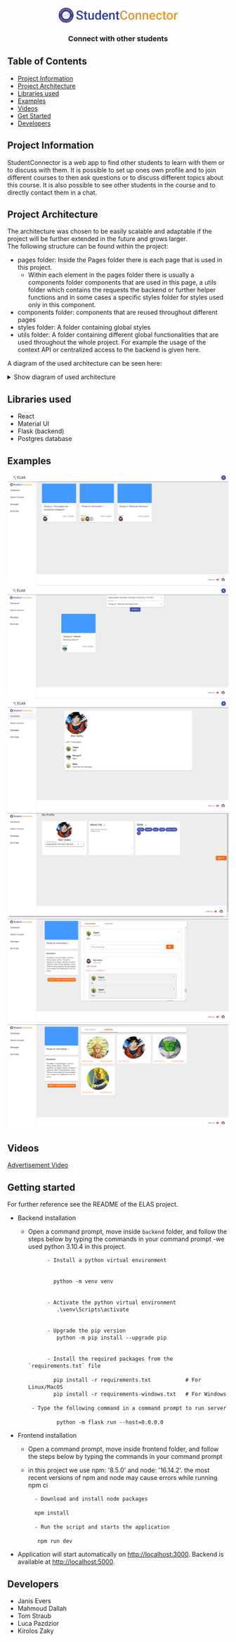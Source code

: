 <p align="center">
<img height="34" src="components/Assets/StudentConnector.png" alt="StudentConnector Logo"> <br>
<h3 align="center">Connect with other students</h3>
</p>

## Table of Contents

* [Project Information](#project-information)
* [Project Architecture](#project-architecture)
* [Libraries used](#libraries-used)
* [Examples](#visualization)
* [Videos](#links)
* [Get Started](#get-started)
* [Developers](#developers)

## Project Information
StudentConnector is a web app to find other students to learn with them or to
discuss with them. It is possible to set up ones own profile and to join different courses
to then ask questions or to discuss different topics about this course. It is also possible
to see other students in the course and to directly contact them in a chat.

## Project Architecture
The architecture was chosen to be easily scalable and adaptable if 
the project will be further extended in the future and grows larger.<br>
The following structure can be found within the project:
- pages folder: Inside the Pages folder there is each page that is used in this
project.
  - Within each element in the pages folder there is usually a components folder
  components that are used in this page, a utils folder which contains the requests
  the backend or further helper functions and in some cases a specific styles folder
  for styles used only in this component.
- components folder: components that are reused throughout different pages
- styles folder: A folder containing global styles
- utils folder: A folder containing different global functionalities that are used
throughout the whole project. For example the usage of the context API or centralized
access to the backend is given here. <br>

A diagram of the used architecture can be seen here:
<details>
  <summary>Show diagram of used architecture</summary>
    <img src="components/Assets/architecture.png" alt="Architecture">
</details>

## Libraries used
- React
- Material UI
- Flask (backend)
- Postgres database

## Examples
<img src="components/Assets/dashboard.png" alt="Dashboard">
<img src="components/Assets/search.png" alt="Search courses">
<img src="components/Assets/chats.png" alt="Chats">
<img src="components/Assets/profile.png" alt="Profile">
<img src="components/Assets/discussion.png" alt="Discussion in a course">
<img src="components/Assets/member.png" alt="Member in a course">

## Videos
<a href="https://www.youtube.com/watch?v=Cj9fKYqKolI">Advertisement Video</a>

## Getting started
For further reference see the README of the ELAS project.
 - Backend installation
   - Open a command prompt, move inside `backend` folder, and follow the steps below by typing the commands in your
             command prompt
    -we used python 3.10.4 in this project.

               - Install a python virtual environment

                 
                 python -m venv venv
                 

               - Activate the python virtual environment
                  .\venv\Scripts\activate
                 

               - Upgrade the pip version
                  python -m pip install --upgrade pip
                 

               - Install the required packages from the `requirements.txt` file

                 pip install -r requirements.txt           # For Linux/MacOS
                 pip install -r requirements-windows.txt   # For Windows
   
          - Type the following command in a command prompt to run server

                  python -m flask run --host=0.0.0.0

 - Frontend installation
    - Open a command prompt, move inside frontend folder, and follow the steps below by typing the commands in your command prompt
    - in this project we use  npm: '8.5.0' and  node: '16.14.2'. the most recent versions of npm and node may cause errors while running            npm ci
 
    
            - Download and install node packages
    
            npm install
    
            - Run the script and starts the application
    
             npm run dev

 - Application will start automatically on [http://localhost:3000](http://localhost:3000). Backend is available at [http://localhost:5000](http://localhost:5000).

## Developers
- Janis Evers
- Mahmoud Dallah
- Tom Straub
- Luca Pazdzior
- Kirolos Zaky
